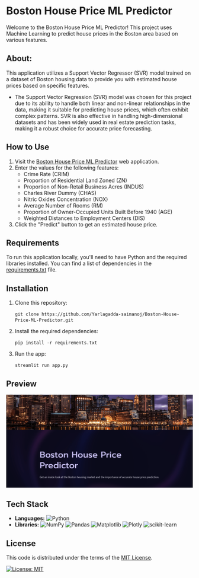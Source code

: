 # Boston House Price ML Predictor

Welcome to the Boston House Price ML Predictor! This project uses Machine Learning to predict house prices in the Boston area based on various features.


## About:
This application utilizes a Support Vector Regressor (SVR) model trained on a dataset of Boston housing data to provide you with estimated house prices based on specific features.
* The Support Vector Regression (SVR) model was chosen for this project due to its ability to handle both linear and non-linear relationships in the data, making it suitable for predicting house prices, which often exhibit complex patterns. SVR is also effective in handling high-dimensional datasets and has been widely used in real estate prediction tasks, making it a robust choice for accurate price forecasting.

## How to Use
1. Visit the [Boston House Price ML Predictor](https://boston-house-price-ml-predictor-saimanoj.streamlit.app/) web application.
2. Enter the values for the following features:
   - Crime Rate (CRIM)
   - Proportion of Residential Land Zoned (ZN)
   - Proportion of Non-Retail Business Acres (INDUS)
   - Charles River Dummy (CHAS)
   - Nitric Oxides Concentration (NOX)
   - Average Number of Rooms (RM)
   - Proportion of Owner-Occupied Units Built Before 1940 (AGE)
   - Weighted Distances to Employment Centers (DIS)
3. Click the "Predict" button to get an estimated house price.

## Requirements
To run this application locally, you'll need to have Python and the required libraries installed. You can find a list of dependencies in the [requirements.txt](https://github.com/Yarlagadda-saimanoj/Boston-House-Price-ML-Predictor/blob/main/requirements.txt) file.

## Installation
1. Clone this repository:
   ```
   git clone https://github.com/Yarlagadda-saimanoj/Boston-House-Price-ML-Predictor.git
   ```
2. Install the required dependencies:
   ```
   pip install -r requirements.txt
   ```
3. Run the app:
   ```
   streamlit run app.py
   ```

## Preview
![Preview](hp.png)

## Tech Stack

- **Languages:** ![Python](https://img.shields.io/badge/python-3670A0?style=for-the-badge&logo=python&logoColor=ffdd54)
- **Libraries:** ![NumPy](https://img.shields.io/badge/numpy-%23013243.svg?style=for-the-badge&logo=numpy&logoColor=white)
  ![Pandas](https://img.shields.io/badge/pandas-%23150458.svg?style=for-the-badge&logo=pandas&logoColor=white)
  ![Matplotlib](https://img.shields.io/badge/Matplotlib-%23ffffff.svg?style=for-the-badge&logo=Matplotlib&logoColor=black)
  ![Plotly](https://img.shields.io/badge/Plotly-%233F4F75.svg?style=for-the-badge&logo=plotly&logoColor=white)
  ![scikit-learn](https://img.shields.io/badge/scikit--learn-%23F7931E.svg?style=for-the-badge&logo=scikit-learn&logoColor=white)



## License
This code is distributed under the terms of the [MIT License](https://github.com/Yarlagadda-saimanoj/Boston-House-Price-ML-Predictor/blob/main/LICENSE).

[![License: MIT](https://img.shields.io/badge/License-MIT-yellow.svg)](https://github.com/Yarlagadda-saimanoj/Boston-House-Price-ML-Predictor/blob/main/LICENSE)

